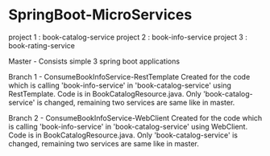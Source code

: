 # SpringBoot-MicroServices

project 1 : book-catalog-service
project 2 : book-info-service
project 3 : book-rating-service

Master -
  Consists simple 3 spring boot applications
  
Branch 1 - ConsumeBookInfoService-RestTemplate
    Created for the code which is calling 'book-info-service' in 'book-catalog-service' using RestTemplate.
    Code is in BookCatalogResource.java.
    Only 'book-catalog-service' is changed, remaining two services are same like in master.
    
Branch 2 - ConsumeBookInfoService-WebClient
    Created for the code which is calling 'book-info-service' in 'book-catalog-service' using WebClient.
    Code is in BookCatalogResource.java.
    Only 'book-catalog-service' is changed, remaining two services are same like in master.


